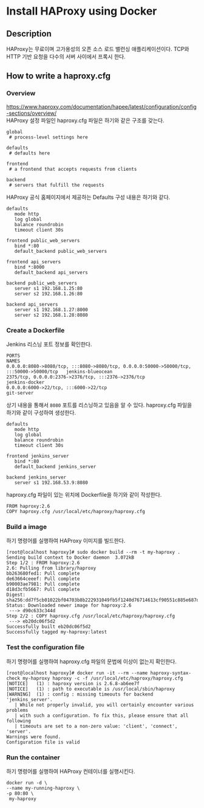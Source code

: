 # Install HAProxy using Docker
## Description
HAProxy는 무료이며 고가용성의 오픈 소스 로드 밸런싱 애플리케이션이다. TCP와 HTTP 기반 요청을 다수의 서버 사이에서 프록시 한다.
## How to write a haproxy.cfg
### Overview
https://www.haproxy.com/documentation/hapee/latest/configuration/config-sections/overview/  
HAProxy 설정 파일인 haproxy.cfg 파일은 하기와 같은 구조를 갖는다.
```text
global
 # process-level settings here

defaults
 # defaults here

frontend
 # a frontend that accepts requests from clients

backend
 # servers that fulfill the requests
```
HAProxy 공식 홈페이지에서 제공하는 Defaults 구성 내용은 하기와 같다.
```text
defaults
   mode http
   log global
   balance roundrobin
   timeout client 30s

frontend public_web_servers
   bind *:80
   default_backend public_web_servers

frontend api_servers
   bind *:8000
   default_backend api_servers

backend public_web_servers
   server s1 192.168.1.25:80
   server s2 192.168.1.26:80

backend api_servers
   server s1 192.168.1.27:8000
   server s2 192.168.1.28:8080
```
### Create a Dockerfile
Jenkins 리스닝 포트 정보를 확인한다.
```text
PORTS                                                                                      NAMES
0.0.0.0:8080->8080/tcp, :::8080->8080/tcp, 0.0.0.0:50000->50000/tcp, :::50000->50000/tcp   jenkins-blueocean
2375/tcp, 0.0.0.0:2376->2376/tcp, :::2376->2376/tcp                                        jenkins-docker
0.0.0.0:6000->22/tcp, :::6000->22/tcp                                                      git-server
```
상기 내용을 통해서 `8080` 포트를 리스닝하고 있음을 알 수 있다. haproxy.cfg 파일을 하기와 같이 구성하여 생성한다.
```text
defaults
   mode http
   log global
   balance roundrobin
   timeout client 30s

frontend jenkins_server
   bind *:80
   default_backend jenkins_server

backend jenkins_server
   server s1 192.168.53.9:8080
```
haproxy.cfg 파일이 있는 위치에 Dockerfile을 하기와 같이 작성한다.
```text
FROM haproxy:2.6
COPY haproxy.cfg /usr/local/etc/haproxy/haproxy.cfg
```
### Build a image
하기 명령어를 실행하여 HAProxy 이미지를 빌드한다.
```text
[root@localhost haproxy]# sudo docker build --rm -t my-haproxy .
Sending build context to Docker daemon  3.072kB
Step 1/2 : FROM haproxy:2.6
2.6: Pulling from library/haproxy
bb263680fed1: Pull complete 
de63664ceeef: Pull complete 
b90003ae7981: Pull complete 
d18d3cfb5667: Pull complete 
Digest: sha256:dd7f5cb01022bf04703b8b222931049fb5f1240d76714613cf90551c885e687d
Status: Downloaded newer image for haproxy:2.6
 ---> d90c633c344d
Step 2/2 : COPY haproxy.cfg /usr/local/etc/haproxy/haproxy.cfg
 ---> eb20dc06f5d2
Successfully built eb20dc06f5d2
Successfully tagged my-haproxy:latest
```
### Test the configuration file
하기 명령어를 실행하여 haproxy.cfg 파일의 문법에 이상이 없는지 확인한다.
```text
[root@localhost haproxy]# docker run -it --rm --name haproxy-syntax-check my-haproxy haproxy -c -f /usr/local/etc/haproxy/haproxy.cfg
[NOTICE]   (1) : haproxy version is 2.6.8-ab6ee7f
[NOTICE]   (1) : path to executable is /usr/local/sbin/haproxy
[WARNING]  (1) : config : missing timeouts for backend 'jenkins_server'.
   | While not properly invalid, you will certainly encounter various problems
   | with such a configuration. To fix this, please ensure that all following
   | timeouts are set to a non-zero value: 'client', 'connect', 'server'.
Warnings were found.
Configuration file is valid
```
### Run the container
하기 명령어를 실행하여 HAProxy 컨테이너를 실행시킨다.
```shell
docker run -d \
--name my-running-haproxy \
-p 80:80 \
 my-haproxy
```
